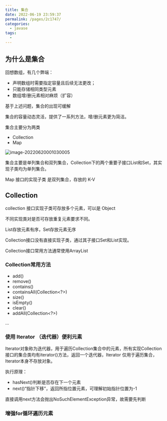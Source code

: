 ```yaml
---
title: 集合
date: 2022-06-19 23:59:37
permalink: /pages/2c1747/
categories:
  - javase
tags:
  - 
---
```

## 为什么是集合

回想数组，有几个弊端：

- 声明数组时需要指定容量且后续无法更改；
- 只能存储相同类型元素
- 数组增/删元素相对麻烦（扩容）

基于上述问题，集合的出现可缓解

集合的容量动态灵活，提供了一系列方法，增/删元素更为简洁。

集合主要分为两类

- Collection
- Map

![image-20220620001030005](C:\Users\hu\AppData\Roaming\Typora\typora-user-images\image-20220620001030005.png)

集合主要是单列集合和双列集合，Collection下的两个重要子接口List和Set，其实现子类均为单列集合。

Map 接口的实现子类 是双列集合，存放的 K-V

## Collection

collection 接口实现子类可存放多个元素，可以是 Object

不同实现类对是否可存放重复元素要求不同。

List存放元素有序，Set存放元素无序

Collection接口没有直接实现子类，通过其子接口Set和List实现。

Collection接口常用方法通常使用ArrayList

### Collection常用方法

- add()
- remove()
- contains()
- containsAll(Collection<?>)
- size()
- isEmpty()
- clear()
- addAll(Collection<?>)

...

### 使用 Iterator （迭代器）便利元素

Iterator对象称为迭代器，用于遍历Collection集合中的元素，所有实现Collection接口的集合类均有iterator()方法，返回一个迭代器，Iterator 仅用于遍历集合，Iterator本身不存放对象。

执行原理：

- hasNext()判断是否存在下一个元素
- next()“指针下移”，返回所指位置元素，可理解初始指针位置为-1

直接调用next方法会抛出NoSuchElementException异常，故需要先判断

### 增强for循环遍历元素

